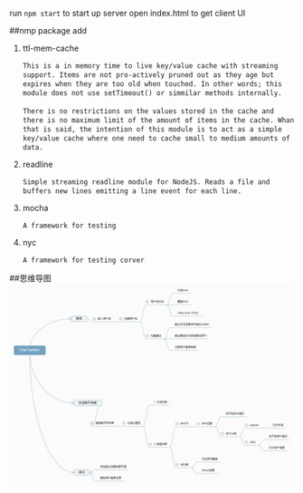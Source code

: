 run `npm start` to start up server
open index.html to get client UI


##nmp package add
1. ttl-mem-cache
    ````
    This is a in memory time to live key/value cache with streaming support. Items are not pro-actively pruned out as they age but expires when they are too old when touched. In other words; this module does not use setTimeout() or simmilar methods internally.
    
    There is no restrictions on the values stored in the cache and there is no maximum limit of the amount of items in the cache. Whan that is said, the intention of this module is to act as a simple key/value cache where one need to cache small to medium amounts of data.
    ````
2. readline
    ````
    Simple streaming readline module for NodeJS. Reads a file and buffers new lines emitting a line event for each line.
    ````
 3. mocha
    ````
    A framework for testing
    ````
    
 4. nyc
    ````
    A framework for testing corver
    ````
##思维导图
![Image text](https://github.com/alicklee/cc-be-chat-test/blob/master/Chat%2BSystem.png)

